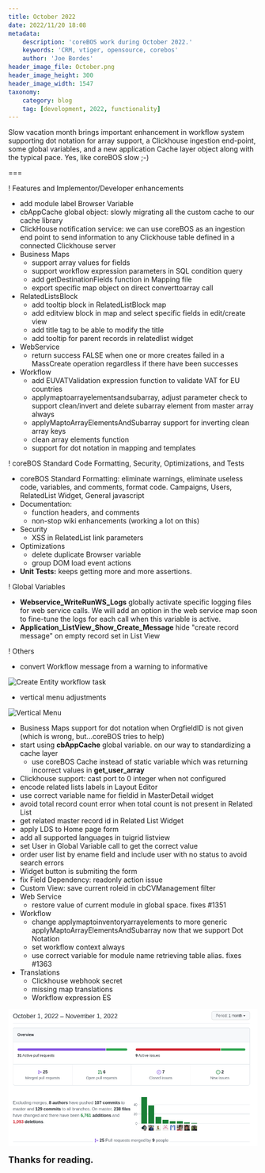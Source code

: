 ```yaml
---
title: October 2022
date: 2022/11/20 18:08
metadata:
    description: 'coreBOS work during October 2022.'
    keywords: 'CRM, vtiger, opensource, corebos'
    author: 'Joe Bordes'
header_image_file: October.png
header_image_height: 300
header_image_width: 1547
taxonomy:
    category: blog
    tag: [development, 2022, functionality]
---
```


Slow vacation month brings important enhancement in workflow system supporting dot notation for array support, a Clickhouse ingestion end-point, some global variables, and a new application Cache layer object along with the typical pace. Yes, like coreBOS slow ;-)

===

 ! Features and Implementor/Developer enhancements

- add module label Browser Variable
- cbAppCache global object: slowly migrating all the custom cache to our cache library
- ClickHouse notification service: we can use coreBOS as an ingestion end point to send information to any Clickhouse table defined in a connected Clickhouse server
- Business Maps
  - support array values for fields
  - support workflow expression parameters in SQL condition query
  - add getDestinationFields function in Mapping file
  - export specific map object on direct converttoarray call
- RelatedListsBlock
  - add tooltip block in RelatedListBlock map
  - add editview block in map and select specific fields in edit/create view
  - add title tag to be able to modify the title
  - add tooltip for parent records in relatedlist widget
- WebService
  - return success FALSE when one or more creates failed in a MassCreate operation regardless if there have been successes
- Workflow
  - add EUVATValidation expression function to validate VAT for EU countries
  - applymaptoarrayelementsandsubarray, adjust parameter check to support clean/invert and delete subarray element from master array always
  - applyMaptoArrayElementsAndSubarray support for inverting clean array keys
  - clean array elements function
  - support for dot notation in mapping and templates

<span></span>

 ! coreBOS Standard Code Formatting, Security, Optimizations, and Tests

- coreBOS Standard Formatting: eliminate warnings, eliminate useless code, variables, and comments, format code. Campaigns, Users, RelatedList Widget, General javascript
- Documentation:
  - function headers, and comments
  - non-stop wiki enhancements (working a lot on this)
- Security
  - XSS in RelatedList link parameters
- Optimizations
  - delete duplicate Browser variable
  - group DOM load event actions
- **Unit Tests:** keeps getting more and more assertions.

<span></span>

 ! Global Variables

- **Webservice_WriteRunWS_Logs** globally activate specific logging files for web service calls. We will add an option in the web service map soon to fine-tune the logs for each call when this variable is active.
- **Application_ListView_Show_Create_Message** hide "create record message" on empty record set in List View

<span></span>

 ! Others

- convert Workflow message from a warning to informative

![Create Entity workflow task](CreateEntityWFTask.png)

- vertical menu adjustments

![Vertical Menu](VerticalMenu.png)

- Business Maps support for dot notation when OrgfieldID is not given (which is wrong, but...coreBOS tries to help)
- start using **cbAppCache** global variable. on our way to standardizing a cache layer
  - use coreBOS Cache instead of static variable which was returning incorrect values in **get_user_array**
- Clickhouse support: cast port to 0 integer when not configured
- encode related lists labels in Layout Editor
- use correct variable name for fieldid in MasterDetail widget
- avoid total record count error when total count is not present in Related List
- get related master record id in Related List Widget
- apply LDS to Home page form
- add all supported languages in tuigrid listview
- set User in Global Variable call to get the correct value
- order user list by ename field and include user with no status to avoid search errors
- Widget button is submiting the form
- fix Field Dependency: readonly action issue
- Custom View: save current roleid in cbCVManagement filter
- Web Service
  - restore value of current module in global space. fixes #1351
- Workflow
  - change applymaptoinventoryarrayelements to more generic applyMaptoArrayElementsAndSubarray now that we support Dot Notation
  - set workflow context always
  - use correct variable for module name retrieving table alias. fixes #1363
- Translations
  - Clickhouse webhook secret
  - missing map translations
  - Workflow expression ES

<span></span>

![October Insights](corebosgithub2210.png)

**<span style="font-size:large">Thanks for reading.</span>**
